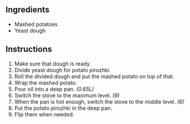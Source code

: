 ## Ingredients

- Mashed potatoes
- Yeast dough

## Instructions

1. Make sure that dough is ready.
1. Divide yeast dough for potato pirozhki.
1. Roll the divided dough and put the mashed potato on top of that. 
1. Wrap the mashed potato.
1. Pour oil into a deep pan. *(0.65L)*
1. Switch the stove to the maximum level. *(9)*
1. When the pan is hot enough, switch the stove to the middle level. *(6)*
1. Put the potato pirozhki in the deep pan.
1. Flip them when needed.